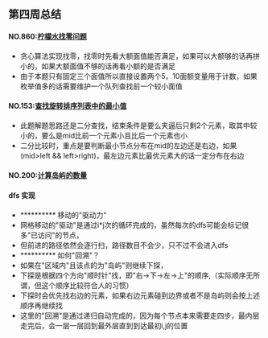 ## 第四周总结
#### NO.860:[柠檬水找零问题](https://github.com/JasonWu2008/algorithm011-class01/tree/master/Week_04/src)
* 贪心算法实现找零，找零时先看大额面值能否满足，如果可以大额够的话再拼小的，如果大额面值不够的话再看小额的是否满足
* 由于本题只有固定三个面值所以直接设置两个5，10面额变量用于计数，如果枚举值多的话需要维护一个队列查找前一个较小面值
#### NO.153:[查找旋转排序列表中的最小值](https://github.com/JasonWu2008/algorithm011-class01/tree/master/Week_04/src)
* 此题解题思路还是二分查找，结束条件是要么夹逼后只剩2个元素，取其中较小的，要么是mid比前一个元素小且比后一个元素也小
* 二分比较时，重点是要判断最小节点分布在mid的左边还是右边，如果(mid>left && left>right)，最左边元素比最优元素大的话一定分布在右边
#### NO.200:[计算岛屿的数量](https://github.com/JasonWu2008/algorithm011-class01/tree/master/Week_04/src)
#### dfs 实现
* ********** 移动的"驱动力"
* 网格移动的"驱动"是通过i*j次的循环完成的，虽然每次的dfs可能会标记很多"已访问"的节点，
* 但前进的路径依然会逐行扫，路径数目不会少，只不过不会进入dfs
* ********** 如何"回溯"？
* 如果在"区域内"且该点的为"岛屿"则继续下探，
* 下探是根据四个方向"顺时针"找，即"右->下->左->上"的顺序,（实际顺序无所谓，但这个顺序比较符合人的习惯）
* 下探时会优先找右边的元素，如果右边元素碰到边界或者不是岛屿则会按上述顺序再继续找
* 这里的"回溯"是通过递归自动完成的，因为每个节点本来需要走四步，最内层走完后，会一层一层回到最外层直到到达最初i,j的位置